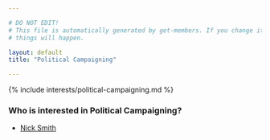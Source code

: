 ```yaml
---

# DO NOT EDIT!
# This file is automatically generated by get-members. If you change it, bad
# things will happen.

layout: default
title: "Political Campaigning"

---
```


{% include interests/political-campaigning.md %}

### Who is interested in Political Campaigning?


* [Nick Smith](/members/nick-smith.html)
